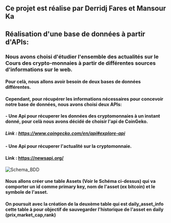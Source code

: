 ## Ce projet est réalise par Derridj Fares et Mansour Ka

## Réalisation d'une base de données à partir d'APIs:

### Nous avons choisi d'étudier l'ensemble des actualités sur le Cours des crypto-monnaies à partir de différentes sources d'informations sur le web.
#### Pour celà, nous allons avoir besoin de deux bases de données différentes.
#### Cependant, pour récupérer les informations nécessaires pour concevoir notre base de données, nous avons choisi deux APIs:
#### - Une Api pour récuperer les données des cryptomonnaies à un instant donné, pour celà nous avons décidé de choisir l'api de CoinGeko.
##### Link : https://www.coingecko.com/en/api#explore-api

#### - Une Api pour récuperer l'actualité sur la cryptomonnaie.
#### Link : https://newsapi.org/


![Schema_BDD](https://user-images.githubusercontent.com/57758790/124604766-8fc74400-de6b-11eb-9f22-9703d70bad3c.png)

#### Nous allons créer une table Assets (Voir le Schéma ci-dessus) qui va comporter un id comme primary key, nom de l'asset (ex bitcoin) et le symbole de l'asset.

#### On poursuit avec la création de la deuxème table qui est daily_asset_info cette table à pour objectif de sauvegarder l'historique de l'asset en daily  (prix,market_cap,rank)
